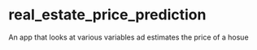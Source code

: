 # real_estate_price_prediction
An app that looks at various variables ad estimates the price of a hosue

